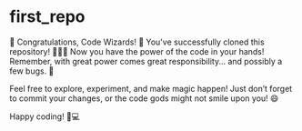 # first_repo

🎉 Congratulations, Code Wizards! 🎉
You've successfully cloned this repository! 🧙‍♂️✨ Now you have the power of the code in your hands! Remember, with great power comes great responsibility... and possibly a few bugs. 🐛

Feel free to explore, experiment, and make magic happen! Just don’t forget to commit your changes, or the code gods might not smile upon you! 😄

Happy coding! 🚀💻
